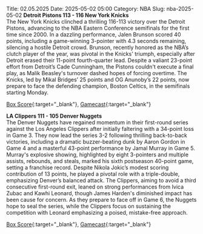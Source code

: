 Title: 02.05.2025
Date: 2025-05-02 05:00
Category: NBA 
Slug: nba-2025-05-02 
**Detroit Pistons 113 - 116 New York Knicks**  
The New York Knicks clinched a thrilling 116-113 victory over the Detroit Pistons, advancing to the NBA Eastern Conference semifinals for the first time since 2000. In a dazzling performance, Jalen Brunson scored 40 points, including a game-winning 3-pointer with 4.3 seconds remaining, silencing a hostile Detroit crowd. Brunson, recently honored as the NBA’s clutch player of the year, was pivotal in the Knicks' triumph, especially after Detroit erased their 11-point fourth-quarter lead. Despite a valiant 23-point effort from Detroit’s Cade Cunningham, the Pistons couldn't execute a final play, as Malik Beasley's turnover dashed hopes of forcing overtime. The Knicks, led by Mikal Bridges’ 25 points and OG Anunoby’s 22 points, now prepare to face the defending champion, Boston Celtics, in the semifinals starting Monday. 

[Box Score](/game/nyk-vs-det-0042400126/box-score){:target="_blank"}, [Gamecast](/game/nyk-vs-det-0042400126){:target="_blank"}<br>

**LA Clippers 111 - 105 Denver Nuggets**  
The Denver Nuggets have regained momentum in their first-round series against the Los Angeles Clippers after initially faltering with a 34-point loss in Game 3. They now lead the series 3-2 following thrilling back-to-back victories, including a dramatic buzzer-beating dunk by Aaron Gordon in Game 4 and a masterful 43-point performance by Jamal Murray in Game 5. Murray's explosive showing, highlighted by eight 3-pointers and multiple assists, rebounds, and steals, marked his sixth postseason 40-point game, setting a franchise record. Despite Nikola Jokic’s modest scoring contribution of 13 points, he played a pivotal role with a triple-double, emphasizing Denver’s balanced attack. The Clippers, aiming to avoid a third consecutive first-round exit, leaned on strong performances from Ivica Zubac and Kawhi Leonard, though James Harden's diminished impact has been cause for concern. As they prepare to face off in Game 6, the Nuggets hope to seal the series, while the Clippers focus on sustaining the competition with Leonard emphasizing a poised, mistake-free approach. 

[Box Score](/game/den-vs-lac-0042400176/box-score){:target="_blank"}, [Gamecast](/game/den-vs-lac-0042400176){:target="_blank"}<br>

